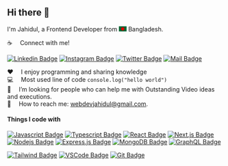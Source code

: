 ## Hi there 👋

<!--## Hi there my gorgeous friend <img src="assets/hello.gif" width="28px" alt="hi">-->

I'm Jahidul, a Frontend Developer from <img src="assets/bangladesh.png" width="18"/> Bangladesh.

:coffee: &emsp;Connect with me!

<!--[![Facebook Badge](https://img.shields.io/badge/Facebook-1877F2?style=for-the-badge&logo=facebook&logoColor=white)](https://facebook.com/#) 
[![Youtube Badge](https://img.shields.io/badge/YouTube-FF0000?style=for-the-badge&logo=youtube&logoColor=white)](https://youtube.com/#) -->
[![Linkedin Badge](https://img.shields.io/badge/LinkedIn-0077B5?style=for-the-badge&logo=linkedin&logoColor=white)](https://www.linkedin.com/in/jahidul1of1/)
[![Instagram Badge](https://img.shields.io/badge/Instagram-E4405F?style=for-the-badge&logo=instagram&logoColor=white)](https://instagram.com/jahidul1of1)
[![Twitter Badge](https://img.shields.io/badge/Twitter-1DA1F2?style=for-the-badge&logo=twitter&logoColor=white)](https://twitter.com/jahidul1of1)
[![Mail Badge](https://img.shields.io/badge/Gmail-D14836?style=for-the-badge&logo=gmail&logoColor=white)](mailto:webdevjahidul@gmail.com)

:hearts: &emsp;I enjoy programming and sharing knowledge <br/>
:computer: &emsp;Most used line of code `console.log("hello world")` <br/>
🤔 &emsp;I’m looking for people who can help me with Outstanding Video ideas and executions.<br/>
:e-mail: &emsp;How to reach me: webdevjahidul@gmail.com.<br/>

#### Things I code with

[![Javascript Badge](https://img.shields.io/badge/-Javascript-F0DB4F?style=for-the-badge&labelColor=black&logo=javascript&logoColor=F0DB4F)](#)
[![Typescript Badge](https://img.shields.io/badge/-Typescript-007acc?style=for-the-badge&labelColor=black&logo=typescript&logoColor=007acc)](#)
[![React Badge](https://img.shields.io/badge/-React-61DBFB?style=for-the-badge&labelColor=black&logo=react&logoColor=61DBFB)](#) 
[![Next.js Badge](https://img.shields.io/badge/next.js-000000?style=for-the-badge&logo=nextdotjs&logoColor=white)](#) 
[![Nodejs Badge](https://img.shields.io/badge/-Nodejs-3C873A?style=for-the-badge&labelColor=black&logo=node.js&logoColor=3C873A)](#) 
[![Express.js Badge](https://img.shields.io/badge/Express.js-000000?style=for-the-badge&logo=express&logoColor=white)](#) 
[![MongoDB Badge](https://img.shields.io/badge/MongoDB-4EA94B?style=for-the-badge&logo=mongodb&logoColor=white)](#)
[![GraphQL Badge](https://img.shields.io/badge/-GraphQl-e535ab?style=for-the-badge&labelColor=black&logo=node.js&logoColor=e535ab)](#)
<!--[![SASS Badge](https://img.shields.io/badge/Sass-CC6699?style=for-the-badge&logo=sass&logoColor=white)](#) -->
[![Tailwind Badge](https://img.shields.io/badge/Tailwind%20CSS-092749?style=for-the-badge&logo=tailwindcss&logoColor=06B6D4&labelColor=000000)](#) 
[![VSCode Badge](https://img.shields.io/badge/Visual_Studio-5C2D91?style=for-the-badge&logo=visual%20studio&logoColor=white)](#) 
[![Git Badge](https://img.shields.io/badge/Git-F05032?style=for-the-badge&logo=git&logoColor=white)](#)
